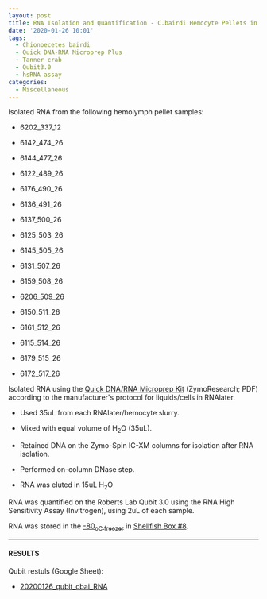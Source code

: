 ```yaml
---
layout: post
title: RNA Isolation and Quantification - C.bairdi Hemocyte Pellets in RNAlater
date: '2020-01-26 10:01'
tags:
  - Chionoecetes bairdi
  - Quick DNA-RNA Microprep Plus
  - Tanner crab
  - Qubit3.0
  - hsRNA assay
categories:
  - Miscellaneous
---
```

Isolated RNA from the following  hemolymph pellet samples:

- 6202_337_12

- 6142_474_26

- 6144_477_26

- 6122_489_26

- 6176_490_26

- 6136_491_26

- 6137_500_26

- 6125_503_26

- 6145_505_26

- 6131_507_26

- 6159_508_26

- 6206_509_26

- 6150_511_26

- 6161_512_26

- 6115_514_26

- 6179_515_26

- 6172_517_26

Isolated RNA using the [Quick DNA/RNA Microprep Kit](https://github.com/RobertsLab/resources/blob/master/protocols/Commercial_Protocols/ZymoResearch_quick-dna-rna_microprep_plus_kit_20190411.pdf) (ZymoResearch; PDF) according to the manufacturer's protocol for liquids/cells in RNAlater.

- Used 35uL from each RNAlater/hemocyte slurry.

- Mixed with equal volume of H<sub>2</sub>O (35uL).

- Retained DNA on the Zymo-Spin IC-XM columns for isolation after RNA isolation.

- Performed on-column DNase step.

- RNA was eluted in 15uL H<sub>2</sub>O

RNA was quantified on the Roberts Lab Qubit 3.0 using the RNA High Sensitivity Assay (Invitrogen), using 2uL of each sample.

RNA was stored in the [-80<sub>o</sup>C freezer](http://b.link/srlab-80C) in [Shellfish Box #8](https://docs.google.com/spreadsheets/d/1ax6C-muxUTXxFEtfWdswBvueLhmxZzmwZcO2ur-0q-Q/edit#gid=1794729843).

---

#### RESULTS

Qubit restuls (Google Sheet):

- [20200126_qubit_cbai_RNA](https://docs.google.com/spreadsheets/d/1KTqkx4s1eZG2Y0gtqHvW9J9h9ebRBTYZp35NzlQCsMs/edit?usp=sharing)
